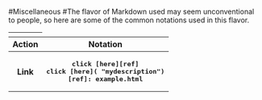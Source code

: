 #Miscellaneous
#The flavor of Markdown used may seem unconventional to people, so here are some of the common notations used in this flavor.

<table>
<thead>
<th>
<tr>
<th>Action</th><th>Notation</th>
</tr>
</th>
</thead>
<tbody>
<tr>
<th>
Link
</th>
<th>
<pre>
click [here][ref]
click [here](<example.html> "mydescription")
[ref]: example.html
</pre>
</tr>
</tbody>
</table>